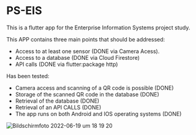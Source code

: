 # PS-EIS

This is a flutter app for the Enterprise Information Systems project study.

This APP contains three main points that should be addressed:
- Access to at least one sensor (DONE via Camera Acess).
- Access to a database (DONE via Cloud Firestore)
- API calls (DONE via flutter:package http)

Has been tested:
- Camera access and scanning of a QR code is possible (DONE)
- Storage of the scanned QR code in the database (DONE)
- Retrieval of the database (DONE)
- Retrieval of an API CALLS (DONE)
- The app runs on both Android and IOS operating systems (DONE)


![Bildschirmfoto 2022-06-19 um 18 19 20](https://user-images.githubusercontent.com/83362107/174490622-a7b9aa60-3b7b-4057-bce6-95d67370c6a3.png)

